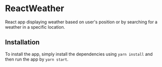 # ReactWeather
React app displaying weather based on user's position or by searching for a weather in a specific location.

## Installation
To install the app, simply install the dependencies using `yarn install` and then run the app by `yarn start`.
